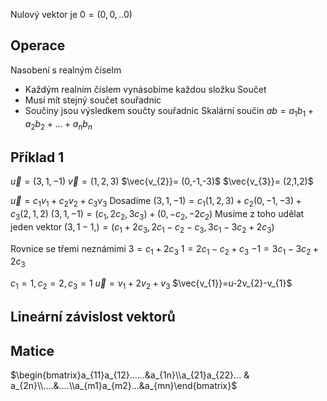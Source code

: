 Nulový vektor je $0 = (0,0,..0)$

## Operace
Nasobení s realným číselm
- Každým realním číslem vynásobíme každou složku
Součet 
- Musí mít stejný součet souřadnic
- Součiny jsou výsledkem součty souřadnic
Skalární součin
$ab = a_{1}b_{1}+a_{2}b_{2}+...+a_{n}b_{n}$

## Příklad 1
$\vec{u} = (3,1,-1)$
$\vec{v} = (1,2,3)$
$\vec{v_{2}}= (0,-1,-3)$
$\vec{v_{3}}= (2,1,2)$

$\vec{u} = c_{1}v_{1}+c_{2}v_{2}+c_{3}v_{3}$
Dosadíme
$(3,1,-1) = c_{1}(1,2,3)+c_{2}(0,-1,-3)+c_{3}(2,1,2)$
$(3,1,-1)= (c_{1},2c_{2},3c_{3})+(0,-c_{2},-2c_{2})$
Musíme z toho udělat jeden vektor
$(3,1-1,)=(c_{1}+2c_{3},2c_{1}-c_{2}-c_{3},3c_{1}-3c_{2}+2c_{3})$

Rovnice se třemi neznámimi
$3= c_{1}+2c_{3}$
$1= 2c_{1}-c_{2}+c_{3}$
$-1 = 3c_{1}-3c_{2}+2c_{3}$

$c_{1}= 1,c_{2}=2,c_{3}=1$
$\vec{u}=v_{1}+2v_{2}+v_3$
$\vec{v_{1}}=u-2v_{2}-v_{1}$

## Lineární závislost vektorů

## Matice
$\begin{bmatrix}a_{11}a_{12}......&a_{1n}\\a_{21}a_{22}... & a_{2n}\\....&....\\a_{m1}a_{m2}...&a_{mn}\end{bmatrix}$


